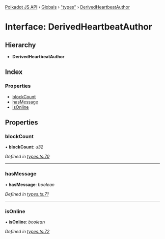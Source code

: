 [Polkadot JS API](../README.md) › [Globals](../globals.md) › ["types"](../modules/_types_.md) › [DerivedHeartbeatAuthor](_types_.derivedheartbeatauthor.md)

# Interface: DerivedHeartbeatAuthor

## Hierarchy

* **DerivedHeartbeatAuthor**

## Index

### Properties

* [blockCount](_types_.derivedheartbeatauthor.md#blockcount)
* [hasMessage](_types_.derivedheartbeatauthor.md#hasmessage)
* [isOnline](_types_.derivedheartbeatauthor.md#isonline)

## Properties

###  blockCount

• **blockCount**: *u32*

*Defined in [types.ts:70](https://github.com/polkadot-js/api/blob/ed4af1d04b/packages/api-derive/src/types.ts#L70)*

___

###  hasMessage

• **hasMessage**: *boolean*

*Defined in [types.ts:71](https://github.com/polkadot-js/api/blob/ed4af1d04b/packages/api-derive/src/types.ts#L71)*

___

###  isOnline

• **isOnline**: *boolean*

*Defined in [types.ts:72](https://github.com/polkadot-js/api/blob/ed4af1d04b/packages/api-derive/src/types.ts#L72)*
